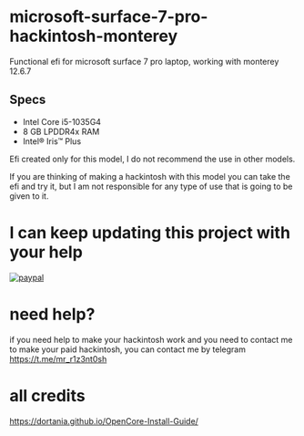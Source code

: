 # microsoft-surface-7-pro-hackintosh-monterey

Functional efi for microsoft surface 7 pro laptop, working with monterey 12.6.7

## Specs
* Intel Core i5-1035G4
* 8 GB LPDDR4x RAM
* Intel® Iris™ Plus


Efi created only for this model, I do not recommend the use in other models.



If you are thinking of making a hackintosh with this model you can take the efi and try it, but I am not responsible for any type of use that is going to be given to it.





# I can keep updating this project with your help

<p>
  <a href="https://www.paypal.me/alejondro10pb/10">
      <img src="https://www.paypalobjects.com/en_US/i/btn/btn_donateCC_LG.gif" alt="paypal">
  </a>
</p>

# need help?

if you need help to make your hackintosh work and you need to contact me to make your paid hackintosh, you can contact me by telegram https://t.me/mr_r1z3nt0sh


# all credits
https://dortania.github.io/OpenCore-Install-Guide/

